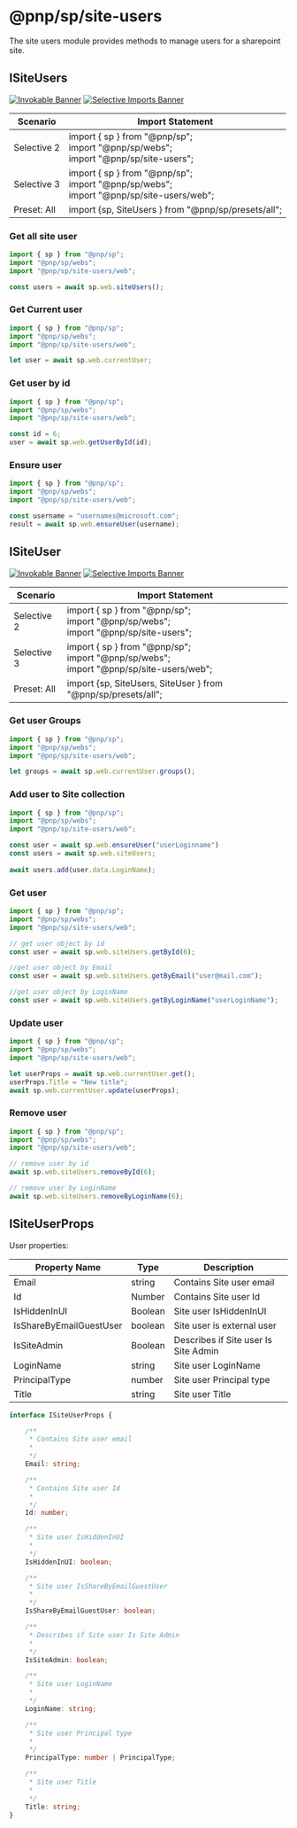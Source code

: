 # @pnp/sp/site-users

The site users module provides methods to manage users for a sharepoint site.

## ISiteUsers

[![Invokable Banner](https://img.shields.io/badge/Invokable-informational.svg)](../concepts/invokable.md) [![Selective Imports Banner](https://img.shields.io/badge/Selective%20Imports-informational.svg)](../concepts/selective-imports.md)  

|Scenario|Import Statement|
|--|--|
|Selective 2|import { sp } from "@pnp/sp";<br />import "@pnp/sp/webs";<br />import "@pnp/sp/site-users";|
|Selective 3|import { sp } from "@pnp/sp";<br />import "@pnp/sp/webs";<br />import "@pnp/sp/site-users/web";|
|Preset: All|import {sp, SiteUsers } from "@pnp/sp/presets/all";|

### Get all site user

```TypeScript
import { sp } from "@pnp/sp";
import "@pnp/sp/webs";
import "@pnp/sp/site-users/web";

const users = await sp.web.siteUsers();
```

### Get Current user

```TypeScript
import { sp } from "@pnp/sp";
import "@pnp/sp/webs";
import "@pnp/sp/site-users/web";

let user = await sp.web.currentUser;
```

### Get user by id

```TypeScript
import { sp } from "@pnp/sp";
import "@pnp/sp/webs";
import "@pnp/sp/site-users/web";

const id = 6;
user = await sp.web.getUserById(id);
```

### Ensure user

```TypeScript
import { sp } from "@pnp/sp";
import "@pnp/sp/webs";
import "@pnp/sp/site-users/web";

const username = "usernames@microsoft.com";
result = await sp.web.ensureUser(username);
```

## ISiteUser

[![Invokable Banner](https://img.shields.io/badge/Invokable-informational.svg)](../concepts/invokable.md) [![Selective Imports Banner](https://img.shields.io/badge/Selective%20Imports-informational.svg)](../concepts/selective-imports.md)  

|Scenario|Import Statement|
|--|--|
|Selective 2|import { sp } from "@pnp/sp";<br />import "@pnp/sp/webs";<br />import "@pnp/sp/site-users";|
|Selective 3|import { sp } from "@pnp/sp";<br />import "@pnp/sp/webs";<br />import "@pnp/sp/site-users/web";|
|Preset: All|import {sp, SiteUsers, SiteUser } from "@pnp/sp/presets/all";|

### Get user Groups

```TypeScript
import { sp } from "@pnp/sp";
import "@pnp/sp/webs";
import "@pnp/sp/site-users/web";

let groups = await sp.web.currentUser.groups();
```

### Add user to Site collection

```TypeScript
import { sp } from "@pnp/sp";
import "@pnp/sp/webs";
import "@pnp/sp/site-users/web";

const user = await sp.web.ensureUser("userLoginname")
const users = await sp.web.siteUsers;
  
await users.add(user.data.LoginName);
```

### Get user

```TypeScript
import { sp } from "@pnp/sp";
import "@pnp/sp/webs";
import "@pnp/sp/site-users/web";

// get user object by id
const user = await sp.web.siteUsers.getById(6);

//get user object by Email
const user = await sp.web.siteUsers.getByEmail("user@mail.com");

//get user object by LoginName
const user = await sp.web.siteUsers.getByLoginName("userLoginName");
```

### Update user

```TypeScript
import { sp } from "@pnp/sp";
import "@pnp/sp/webs";
import "@pnp/sp/site-users/web";

let userProps = await sp.web.currentUser.get();
userProps.Title = "New title";
await sp.web.currentUser.update(userProps);
```

### Remove user

```TypeScript
import { sp } from "@pnp/sp";
import "@pnp/sp/webs";
import "@pnp/sp/site-users/web";

// remove user by id
await sp.web.siteUsers.removeById(6);

// remove user by LoginName
await sp.web.siteUsers.removeByLoginName(6);
```

## ISiteUserProps

User properties:

|Property Name|Type|Description|
|--|--|--|
|Email|string|Contains Site user email|
|Id|Number|Contains Site user Id|
|IsHiddenInUI|Boolean|Site user IsHiddenInUI|
|IsShareByEmailGuestUser|boolean|Site user is external user|
|IsSiteAdmin|Boolean|Describes if Site user Is Site Admin |
|LoginName|string|Site user LoginName|
|PrincipalType|number|Site user Principal type|
|Title|string|Site user Title|

```TypeScript
interface ISiteUserProps {

    /**
     * Contains Site user email
     *
     */
    Email: string;

    /**
     * Contains Site user Id
     *
     */
    Id: number;

    /**
     * Site user IsHiddenInUI
     *
     */
    IsHiddenInUI: boolean;

    /**
     * Site user IsShareByEmailGuestUser
     *
     */
    IsShareByEmailGuestUser: boolean;

    /**
     * Describes if Site user Is Site Admin
     *
     */
    IsSiteAdmin: boolean;

    /**
     * Site user LoginName
     *
     */
    LoginName: string;

    /**
     * Site user Principal type
     *
     */
    PrincipalType: number | PrincipalType;

    /**
     * Site user Title
     *
     */
    Title: string;
}
```
